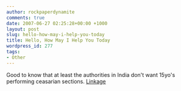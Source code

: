 ```yaml
---
author: rockpaperdynamite
comments: true
date: 2007-06-27 02:25:28+00:00 +1000
layout: post
slug: hello-how-may-i-help-you-today
title: Hello, How May I Help You Today
wordpress_id: 277
tags:
- Other
---
```


Good to know that at least the authorities in India don't want 15yo's performing ceasarian sections. [Linkage](http://http://www.msnbc.msn.com/id/19440884/?GT1=10056)
